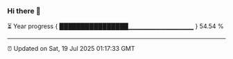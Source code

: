 ### Hi there 👋

⏳ Year progress { ████████████████▁▁▁▁▁▁▁▁▁▁▁▁▁▁ } 54.54 %

---

⏰ Updated on Sat, 19 Jul 2025 01:17:33 GMT
